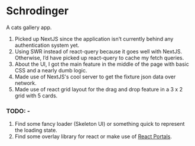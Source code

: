 # Schrodinger

A cats gallery app.

1. Picked up NextJS since the application isn’t currently behind any authentication system yet.
2. Using SWR instead of react-query because it goes well with NextJS. Otherwise, I’d have picked up react-query to cache my fetch queries.
3. About the UI, I got the main feature in the middle of the page with basic CSS and a nearly dumb logic.
4. Made use of NextJS's cool server to get the fixture json data over network.
5. Made use of react grid layout for the drag and drop feature in a 3 x 2 grid with 5 cards.

### TODO: -

1. Find some fancy loader (Skeleton UI) or something quick to represent the loading state.
2. Find some overlay library for react or make use of [React Portals](https://reactjs.org/docs/portals.html).
